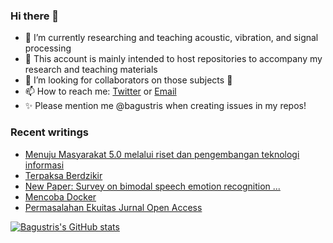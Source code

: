 ### Hi there 👋
<!-- **bagustris/bagustris** is a ✨ _special_ ✨ repository because its `README.md` (this file) appears on your GitHub profile. -->
- 🔭 I’m currently researching and teaching acoustic, vibration, and signal processing
- 💬 This account is mainly intended to host repositories to accompany my research and teaching materials
- 👯 I’m looking for collaborators on those subjects 🔭
- 📫 How to reach me: [Twitter](https://twitter.com/btatmaja) or [Email](mailto:bagus@ep.its.ac.id)
-  ✨ Please mention me @bagustris when creating issues in my repos!

### Recent writings
<!-- BLOG-POST-LIST:START -->
- [Menuju Masyarakat 5.0 melalui riset dan pengembangan teknologi informasi](https://bagustris.blogspot.com/2022/04/menuju-masyarakat-50-melalui-riset-dan.html)
- [Terpaksa Berdzikir](https://bagustris.blogspot.com/2022/04/terpaksa-berdzikir.html)
- [New Paper: Survey on bimodal speech emotion recognition ...](https://bagustris.blogspot.com/2022/04/new-paper-survey-on-bimodal-speech.html)
- [Mencoba Docker](https://bagustris.blogspot.com/2022/03/mencoba-docker.html)
- [Permasalahan Ekuitas Jurnal Open Access](https://bagustris.blogspot.com/2022/03/permasalahan-ekuitas-jurnal-open-access.html)
<!-- BLOG-POST-LIST:END -->

[![Bagustris's GitHub stats](https://github-readme-stats.vercel.app/api?username=bagustris&theme=onedark)](https://github.com/bagustris)

<!-- - 🤔 I’m looking for help with ... 
- 💬 Ask me about ...
- 😄 Pronouns: ...
- ⚡ Fun fact: ... 
- 🌱 I’m currently also learning and teaching on those subjects 🔭 -->

<!--
I am currently learning, teaching, and researching ~speech~ sound processing. Below are my repositories; most of them were made to accompany my research papers. Feel free to open issues and make pull requests. I will be happy if you wanna collaborate with me, in all areas. Reach me by email or Twitter.
-->
